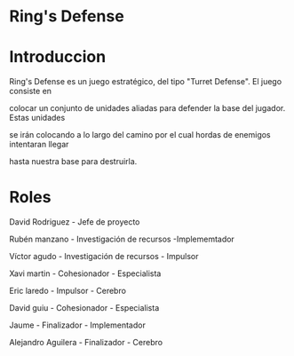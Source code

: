 Ring's Defense
====================================================

Introduccion
==========================

Ring's Defense es un juego estratégico, del tipo "Turret Defense". El juego consiste en

colocar un conjunto de unidades aliadas para defender la base del jugador. Estas unidades

se irán colocando a lo largo del camino por el cual hordas de enemigos intentaran llegar

hasta nuestra base para destruirla.

Roles
==========================

David Rodriguez - Jefe de proyecto

Rubén manzano - Investigación de recursos -Implememtador 

Víctor agudo - Investigación de recursos - Impulsor 

Xavi martin - Cohesionador - Especialista 

Eric laredo - Impulsor - Cerebro 

David guiu - Cohesionador - Especialista 

Jaume - Finalizador - Implementador 

Alejandro Aguilera - Finalizador - Cerebro
